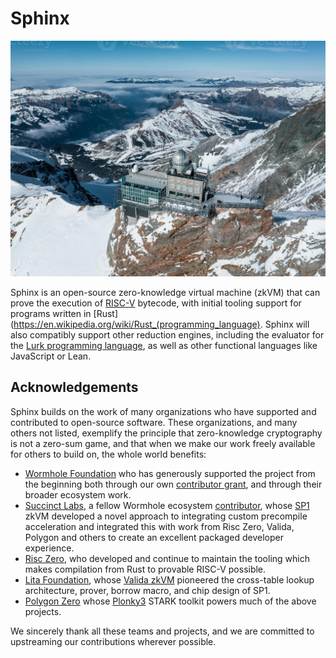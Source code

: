# Sphinx

![](./assets/sphinx2.jpg)

Sphinx is an open-source zero-knowledge virtual machine (zkVM) that can prove
the execution of [RISC-V](https://en.wikipedia.org/wiki/RISC-V) bytecode, with
initial tooling support for programs written in
[Rust](https://en.wikipedia.org/wiki/Rust_(programming_language). Sphinx will
also compatibly support other reduction engines, including the evaluator
for the [Lurk programming language](https://www.lurk-lang.org), as well as other
functional languages like JavaScript or Lean.

## Acknowledgements

Sphinx builds on the work of many organizations who have supported and
contributed to open-source software. These organizations, and many others not
listed, exemplify the principle that zero-knowledge cryptography is not a
zero-sum game, and that when we make our work freely available for others to
build on, the whole world benefits:

- [Wormhole Foundation](https://wormhole.foundation/) who has generously
  supported the project from the beginning both through our own [contributor
  grant](https://wormhole.foundation/blog/wormhole-foundation-awards-contributor-grant-to-lurk-lab-to-bring-trustless-transfers-to-wormhole-with-zk-proofs),
  and through their broader ecosystem work.
- [Succinct Labs](https://www.succinct.xyz), a fellow Wormhole ecosystem
  [contributor](https://wormhole.foundation/blog/wormhole-foundation-awards-contributor-grant-to-supranational-for-wormhole-zk-hardware-acceleration),
  whose [SP1](https://github.com/succinctlabs/sp1) zkVM developed a novel
  approach to integrating custom precompile acceleration and integrated this
  with work from Risc Zero, Valida, Polygon and others to create an excellent
  packaged developer experience.
- [Risc Zero](https://www.risczero.com/), who developed and continue to maintain
  the tooling which makes compilation from Rust to provable RISC-V possible.
- [Lita Foundation](https://www.lita.foundation/), whose [Valida
  zkVM](https://github.com/valida-xyz/valida) pioneered the cross-table lookup
  architecture, prover, borrow macro, and chip design of SP1.
- [Polygon Zero](https://polygon.technology/about) whose
  [Plonky3](https://github.com/Plonky3/Plonky3) STARK toolkit powers much of the
  above projects.

We sincerely thank all these teams and projects, and we are committed to
upstreaming our contributions wherever possible.
